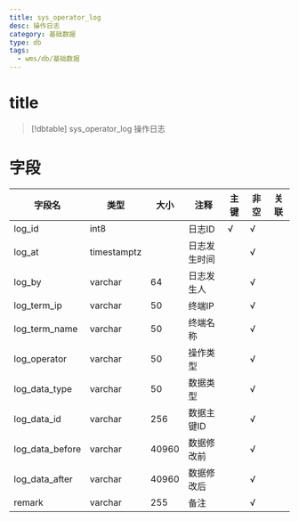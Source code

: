 ```yaml
---
title: sys_operator_log
desc: 操作日志
category: 基础数据
type: db
tags:
  - wms/db/基础数据
---
```


# title
>[!dbtable] sys_operator_log
> 操作日志

# 字段
| 字段名 | 类型 | 大小 | 注释 | 主键 | 非空 | 关联 |
| --- | --- | --- | --- | --- | --- | --- |
| log_id | int8 |  | 日志ID | √ | √ |  |
| log_at | timestamptz |  | 日志发生时间 |  | √ |  |
| log_by | varchar | 64 | 日志发生人 |  | √ |  |
| log_term_ip | varchar | 50 | 终端IP |  | √ |  |
| log_term_name | varchar | 50 | 终端名称 |  | √ |  |
| log_operator | varchar | 50 | 操作类型 |  | √ |  |
| log_data_type | varchar | 50 | 数据类型 |  | √ |  |
| log_data_id | varchar | 256 | 数据主键ID |  | √ |  |
| log_data_before | varchar | 40960 | 数据修改前 |  | √ |  |
| log_data_after | varchar | 40960 | 数据修改后 |  | √ |  |
| remark | varchar | 255 | 备注 |  | √ |  |

